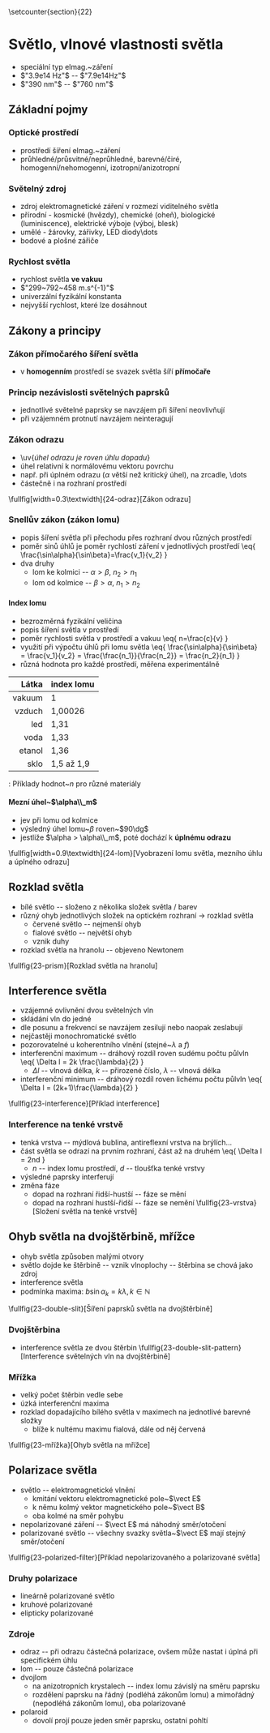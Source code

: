 \setcounter{section}{22}
# Světlo, vlnové vlastnosti světla
- speciální typ elmag.~záření
- $"3.9e14 Hz"$ -- $"7.9e14Hz"$
- $"390 nm"$ -- $"760 nm"$

## Základní pojmy
### Optické prostředí
- prostředí šíření elmag.~záření
- průhledné/průsvitné/neprůhledné, barevné/čiré, homogenní/nehomogenní, izotropní/anizotropní

### Světelný zdroj
- zdroj elektromagnetické záření v rozmezí viditelného světla
- přírodní - kosmické (hvězdy), chemické (oheň), biologické (luminiscence), elektrické výboje (výboj, blesk)
- umělé - žárovky, zářivky, LED diody\dots
- bodové a plošné zářiče

### Rychlost světla
- rychlost světla **ve vakuu**
- $"299~792~458 m.s^{-1}"$
- univerzální fyzikální konstanta
- nejvyšší rychlost, které lze dosáhnout

## Zákony a principy
### Zákon přímočarého šíření světla
- v **homogenním** prostředí se svazek světla šíří **přímočaře**

### Princip nezávislosti světelných paprsků
- jednotlivé světelné paprsky se navzájem při šíření neovlivňují
- při vzájemném protnutí navzájem neinteragují

### Zákon odrazu
- \uv{*úhel odrazu je roven úhlu dopadu*}
- úhel relativní k normálovému vektoru povrchu
- např. při úplném odrazu ($\alpha$ větší než kritický úhel), na zrcadle, \dots
- částečně i na rozhraní prostředí

\fullfig[width=0.3\textwidth]{24-odraz}[Zákon odrazu]

### Snellův zákon (zákon lomu)
- popis šíření světla při přechodu přes rozhraní dvou různých prostředí
- poměr sinů úhlů je poměr rychlostí záření v jednotlivých prostředí
	\eq{
		\frac{\sin\alpha}{\sin\beta}=\frac{v_1}{v_2}
	}
- dva druhy
	- lom ke kolmici -- $\alpha > \beta$, $n_2 > n_1$
	- lom od kolmice -- $\beta > \alpha$, $n_1 > n_2$

#### Index lomu
- bezrozměrná fyzikální veličina
- popis šíření světla v prostředí
- poměr rychlosti světla v prostředí a vakuu
	\eq{
		n=\frac{c}{v}
	}
- využití při výpočtu úhlů při lomu světla
	\eq{
		\frac{\sin\alpha}{\sin\beta} = \frac{v_1}{v_2} = 
		\frac{\frac{n_1}}{\frac{n_2}} = \frac{n_2}{n_1}
	}
- různá hodnota pro každé prostředí, měřena experimentálně

| Látka | index lomu |
|-----:|:----------|
| vakuum| 1 |
| vzduch| 1,00026 |
| led 	| 1,31 |
| voda 	| 1,33 |
| etanol| 1,36 |
| sklo 	| 1,5 až 1,9 |
: Příklady hodnot~$n$ pro různé materiály

#### Mezní úhel~$\alpha\\_m$
- jev při lomu od kolmice
- výsledný úhel lomu~$\beta$ roven~$90\dg$
- jestliže $\alpha > \alpha\\_m$, poté dochází k **úplnému odrazu**

\fullfig[width=0.9\textwidth]{24-lom}[Vyobrazení lomu světla, mezního úhlu a úplného odrazu]

## Rozklad světla
- bílé světlo -- složeno z několika složek světla / barev
- různý ohyb jednotlivých složek na optickém rozhraní -> rozklad světla
	- červené světlo -- nejmenší ohyb
	- fialové světlo -- největší ohyb
	- vznik duhy
- rozklad světla na hranolu -- objeveno Newtonem

\fullfig{23-prism}[Rozklad světla na hranolu]

## Interference světla
- vzájemné ovlivnění dvou světelných vln
- skládání vln do jedné
- dle posunu a frekvencí se navzájem zesilují nebo naopak zeslabují
- nejčastěji monochromatické světlo
- pozorovatelné u koherentního vlnění (stejné~$\lambda$ a $f$)
- interferenční maximum -- dráhový rozdíl roven sudému počtu půlvln
	\eq{
		\Delta l = 2k \frac{\lambda}{2}
	}
	- $\Delta l$ -- vlnová délka, $k$ -- přirozené číslo, $\lambda$ -- vlnová délka
- interferenční minimum -- dráhový rozdíl roven lichému počtu půlvln
	\eq{
		\Delta l = \(2k+1\)\frac{\lambda}{2}
	}

\fullfig{23-interference}[Příklad interference]
### Interference na tenké vrstvě
- tenká vrstva -- mýdlová bublina, antireflexní vrstva na brýlích...
- část světla se odrazí na prvním rozhraní, část až na druhém
	\eq{
		\Delta l = 2nd
	}
	- $n$ -- index lomu prostředí, $d$ -- tloušťka tenké vrstvy
- výsledné paprsky interferují
- změna fáze
	- dopad na rozhraní řidší-hustší -- fáze se mění
	- dopad na rozhraní hustší-řidší -- fáze se nemění
\fullfig{23-vrstva}[Složení světla na tenké vrstvě]

## Ohyb světla na dvojštěrbině, mřížce
- ohyb světla způsoben malými otvory
- světlo dojde ke štěrbině -- vznik vlnoplochy -- štěrbina se chová jako zdroj
- interference světla
- podmínka maxima: $b\sin\alpha_k = k\lambda, k\in\mathbb{N}$

\fullfig{23-double-slit}[Šíření paprsků světla na dvojštěrbině]

### Dvojštěrbina
- interference světla ze dvou štěrbin
\fullfig{23-double-slit-pattern}[Interference světelných vln na dvojštěrbině]

### Mřížka
- velký počet štěrbin vedle sebe
- úzká interferenční maxima
- rozklad dopadajícího bílého světla v maximech na jednotlivé barevné složky
	- blíže k nultému maximu fialová, dále od něj červená

\fullfig{23-mřížka}[Ohyb světla na mřížce]

## Polarizace světla
- světlo -- elektromagnetické vlnění
	- kmitání vektoru elektromagnetické pole~$\vect E$
	- k němu kolmý vektor magnetického pole~$\vect B$
	- oba kolmé na směr pohybu
- nepolarizované záření -- $\vect E$ má náhodný směr/otočení
- polarizované světlo -- všechny svazky světla~$\vect E$ mají stejný směr/otočení

\fullfig{23-polarized-filter}[Příklad nepolarizovaného a polarizované světla]

### Druhy polarizace
- lineárně polarizované světlo
- kruhové polarizované
- elipticky polarizované

### Zdroje
- odraz -- při odrazu částečná polarizace, ovšem může nastat i úplná při specifickém úhlu
- lom -- pouze částečná polarizace
- dvojlom
	- na anizotropních krystalech -- index lomu závislý na směru paprsku
	- rozdělení paprsku na řádný (podléhá zákonům lomu) a mimořádný (nepodléhá zákonům lomu), oba polarizované
- polaroid
	- dovolí projí pouze jeden směr paprsku, ostatní pohltí
